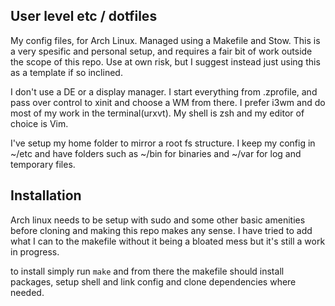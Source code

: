 User level etc / dotfiles
----
My config files, for Arch Linux. Managed using a Makefile and Stow.
This is a very spesific and personal setup, and requires a fair bit of work outside the scope of this repo.
Use at own risk, but I suggest instead just using this as a template if so inclined.

I don't use a DE or a display manager. I start everything from .zprofile, and pass over control to xinit and choose a WM from there. I prefer i3wm and do most of my work in the terminal(urxvt). My shell is zsh and my editor of choice is Vim.

I've setup my home folder to mirror a root fs structure. I keep my config in ~/etc and have folders such as ~/bin for binaries and ~/var for log and temporary files.

Installation
---
Arch linux needs to be setup with sudo and some other basic amenities before cloning and making this repo makes any sense. I have tried to add what I can to the makefile without it being a bloated mess but it's still a work in progress.

to install simply run ```make``` and from there the makefile should install packages, setup shell and link config and clone dependencies where needed.
